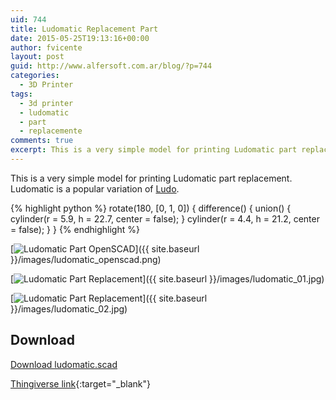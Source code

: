 ```yaml
---
uid: 744
title: Ludomatic Replacement Part
date: 2015-05-25T19:13:16+00:00
author: fvicente
layout: post
guid: http://www.alfersoft.com.ar/blog/?p=744
categories:
  - 3D Printer
tags:
  - 3d printer
  - ludomatic
  - part
  - replacemente
comments: true
excerpt: This is a very simple model for printing Ludomatic part replacement. Ludomatic is a popular variation of Ludo
---
```

This is a very simple model for printing Ludomatic part replacement. Ludomatic is a popular variation of [Ludo](http://es.wikipedia.org/wiki/Ludo).

{% highlight python %}
rotate(180, [0, 1, 0]) {
	difference() {
		union() {
			cylinder(r = 5.9, h = 22.7, center = false);
		}
		cylinder(r = 4.4, h = 21.2, center = false);
	}
}
{% endhighlight %}

[<img src="{{ site.baseurl }}/images/ludomatic_openscad.png" alt="Ludomatic Part OpenSCAD"/>]({{ site.baseurl }}/images/ludomatic_openscad.png)

[<img src="{{ site.baseurl }}/images/ludomatic_01.jpg" alt="Ludomatic Part Replacement"/>]({{ site.baseurl }}/images/ludomatic_01.jpg)

[<img src="{{ site.baseurl }}/images/ludomatic_02.jpg" alt="Ludomatic Part Replacement"/>]({{ site.baseurl }}/images/ludomatic_02.jpg)

## Download

<a title="Download ludomatic.scad" markdown="0" href="{{ site.baseurl }}/files/ludomatic.scad" class="btn">Download ludomatic.scad</a>

[Thingiverse link](http://www.thingiverse.com/thing:847407){:target="_blank"}
